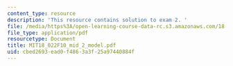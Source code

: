 ```yaml
---
content_type: resource
description: 'This resource contains solution to exam 2. '
file: /media/https%3A/open-learning-course-data-rc.s3.amazonaws.com/18-022-calculus-of-several-variables-fall-2010/cbed2693ead0f4863a3f25a97440884f_MIT18_022F10_mid_2_model.pdf
file_type: application/pdf
resourcetype: Document
title: MIT18_022F10_mid_2_model.pdf
uid: cbed2693-ead0-f486-3a3f-25a97440884f
---
```

